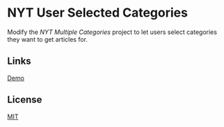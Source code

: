 # NYT User Selected Categories

Modify the *NYT Multiple Categories* project to let users select categories they want to get articles for.

## Links

[Demo](https://meterrill.github.io/vanilla-js-academy-extra-credit/04-nyt-user-selected-categories/)

## License
[MIT](https://choosealicense.com/licenses/mit/)